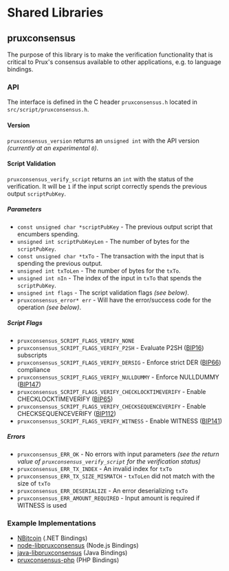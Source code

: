 Shared Libraries
================

## pruxconsensus

The purpose of this library is to make the verification functionality that is critical to Prux's consensus available to other applications, e.g. to language bindings.

### API

The interface is defined in the C header `pruxconsensus.h` located in  `src/script/pruxconsensus.h`.

#### Version

`pruxconsensus_version` returns an `unsigned int` with the API version *(currently at an experimental `0`)*.

#### Script Validation

`pruxconsensus_verify_script` returns an `int` with the status of the verification. It will be `1` if the input script correctly spends the previous output `scriptPubKey`.

##### Parameters
- `const unsigned char *scriptPubKey` - The previous output script that encumbers spending.
- `unsigned int scriptPubKeyLen` - The number of bytes for the `scriptPubKey`.
- `const unsigned char *txTo` - The transaction with the input that is spending the previous output.
- `unsigned int txToLen` - The number of bytes for the `txTo`.
- `unsigned int nIn` - The index of the input in `txTo` that spends the `scriptPubKey`.
- `unsigned int flags` - The script validation flags *(see below)*.
- `pruxconsensus_error* err` - Will have the error/success code for the operation *(see below)*.

##### Script Flags
- `pruxconsensus_SCRIPT_FLAGS_VERIFY_NONE`
- `pruxconsensus_SCRIPT_FLAGS_VERIFY_P2SH` - Evaluate P2SH ([BIP16](https://github.com/bitcoin/bips/blob/master/bip-0016.mediawiki)) subscripts
- `pruxconsensus_SCRIPT_FLAGS_VERIFY_DERSIG` - Enforce strict DER ([BIP66](https://github.com/bitcoin/bips/blob/master/bip-0066.mediawiki)) compliance
- `pruxconsensus_SCRIPT_FLAGS_VERIFY_NULLDUMMY` - Enforce NULLDUMMY ([BIP147](https://github.com/bitcoin/bips/blob/master/bip-0147.mediawiki))
- `pruxconsensus_SCRIPT_FLAGS_VERIFY_CHECKLOCKTIMEVERIFY` - Enable CHECKLOCKTIMEVERIFY ([BIP65](https://github.com/bitcoin/bips/blob/master/bip-0065.mediawiki))
- `pruxconsensus_SCRIPT_FLAGS_VERIFY_CHECKSEQUENCEVERIFY` - Enable CHECKSEQUENCEVERIFY ([BIP112](https://github.com/bitcoin/bips/blob/master/bip-0112.mediawiki))
- `pruxconsensus_SCRIPT_FLAGS_VERIFY_WITNESS` - Enable WITNESS ([BIP141](https://github.com/bitcoin/bips/blob/master/bip-0141.mediawiki))

##### Errors
- `pruxconsensus_ERR_OK` - No errors with input parameters *(see the return value of `pruxconsensus_verify_script` for the verification status)*
- `pruxconsensus_ERR_TX_INDEX` - An invalid index for `txTo`
- `pruxconsensus_ERR_TX_SIZE_MISMATCH` - `txToLen` did not match with the size of `txTo`
- `pruxconsensus_ERR_DESERIALIZE` - An error deserializing `txTo`
- `pruxconsensus_ERR_AMOUNT_REQUIRED` - Input amount is required if WITNESS is used

### Example Implementations
- [NBitcoin](https://github.com/NicolasDorier/NBitcoin/blob/master/NBitcoin/Script.cs#L814) (.NET Bindings)
- [node-libpruxconsensus](https://github.com/bitpay/node-libpruxconsensus) (Node.js Bindings)
- [java-libpruxconsensus](https://github.com/dexX7/java-libpruxconsensus) (Java Bindings)
- [pruxconsensus-php](https://github.com/Bit-Wasp/pruxconsensus-php) (PHP Bindings)
